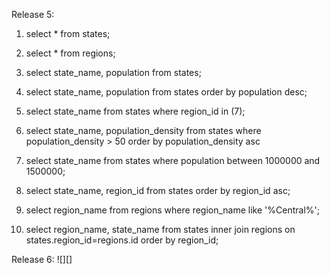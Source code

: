 Release 5:

1. select * from states;

2. select * from regions;

3. select state_name, population from states;

4. select state_name, population from states order by population desc;

5. select state_name from states where region_id in (7);

6. select state_name, population_density from states where population_density > 50 order by population_density asc

7. select state_name from states where population between 1000000 and 1500000;

8. select state_name, region_id from states order by region_id asc;

9. select region_name from regions where region_name like '%Central%';

10. select region_name, state_name from states inner join regions on states.region_id=regions.id order by region_id;

Release 6:
![][]